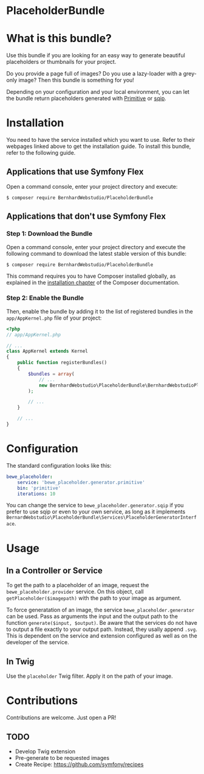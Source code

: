 # PlaceholderBundle

What is this bundle?
============

Use this bundle if you are looking for an easy way to generate beautiful placeholders or thumbnails for your project. 

Do you provide a page full of images? Do you use a lazy-loader with a grey-only image? Then this bundle is 
something for you!

Depending on your configuration and your local environment, you can let the bundle return placeholders generated with 
[Primitive](https://github.com/fogleman/primitive) or [sqip](https://github.com/technopagan/sqip/blob/master/README.md).

Installation
============

You need to have the service installed which you want to use. Refer to their webpages linked above to get the installation guide.
To install this bundle, refer to the following guide.

Applications that use Symfony Flex
----------------------------------

Open a command console, enter your project directory and execute:

```console
$ composer require BernhardWebstudio/PlaceholderBundle
```

Applications that don't use Symfony Flex
----------------------------------------

### Step 1: Download the Bundle

Open a command console, enter your project directory and execute the
following command to download the latest stable version of this bundle:

```console
$ composer require BernhardWebstudio/PlaceholderBundle
```

This command requires you to have Composer installed globally, as explained
in the [installation chapter](https://getcomposer.org/doc/00-intro.md)
of the Composer documentation.

### Step 2: Enable the Bundle

Then, enable the bundle by adding it to the list of registered bundles
in the `app/AppKernel.php` file of your project:

```php
<?php
// app/AppKernel.php

// ...
class AppKernel extends Kernel
{
    public function registerBundles()
    {
        $bundles = array(
            // ...
            new BernhardWebstudio\PlaceholderBundle\BernhardWebstudioPlaceholderBundle(),
        );

        // ...
    }

    // ...
}
```

Configuration
============

The standard configuration looks like this:

```yaml
bewe_placeholder:
    service: 'bewe_placeholder.generator.primitive'
    bin: 'primitive'
    iterations: 10
```

You can change the service to `bewe_placeholder.generator.sqip` if you prefer to use sqip or even 
to your own service, as long as it implements `BernardWebstudio\PlaceholderBundle\Services\PlaceholderGeneratorInterface`.

Usage
============

## In a Controller or Service
To get the path to a placeholder of an image, request the `bewe_placeholder.provider` service. 
On this object, call `getPlaceholder($imagepath)` with the path to your image as argument.

To force generatation of an image, the service `bewe_placeholder.generator` can be used. Pass 
as arguments the input and the output path to the function `generate($input, $output)`. 
Be aware that the services do not have to output a file exactly to your output path. 
Instead, they usally append `.svg`. This is dependent on the service and extension configured 
as well as on the developer of the service.

## In Twig
Use the `placeholder` Twig filter. Apply it on the path of your image.

Contributions
============

Contributions are welcome. Just open a PR!

## TODO

- Develop Twig extension
- Pre-generate to be requested images
- Create Recipe: https://github.com/symfony/recipes